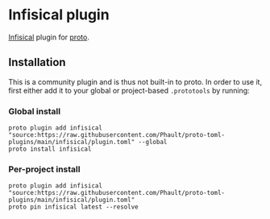 # Infisical plugin

[Infisical](https://infisical.com) plugin for [proto](https://github.com/moonrepo/proto).

## Installation

This is a community plugin and is thus not built-in to proto. In order to use it, first either add it to your global or project-based `.prototools` by running:

### Global install

```shell
proto plugin add infisical "source:https://raw.githubusercontent.com/Phault/proto-toml-plugins/main/infisical/plugin.toml" --global
proto install infisical
```

### Per-project install

```shell
proto plugin add infisical "source:https://raw.githubusercontent.com/Phault/proto-toml-plugins/main/infisical/plugin.toml"
proto pin infisical latest --resolve
```
